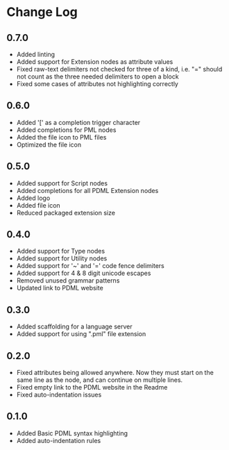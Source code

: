 # Change Log

## 0.7.0

- Added linting
- Added support for Extension nodes as attribute values
- Fixed raw-text delimiters not checked for three of a kind, i.e. "=" should not count as the three needed delimiters to open a block
- Fixed some cases of attributes not highlighting correctly

## 0.6.0

- Added '[' as a completion trigger character
- Added completions for PML nodes
- Added the file icon to PML files
- Optimized the file icon

## 0.5.0

- Added support for Script nodes
- Added completions for all PDML Extension nodes
- Added logo
- Added file icon
- Reduced packaged extension size

## 0.4.0

- Added support for Type nodes
- Added support for Utility nodes
- Added support for '~' and '=' code fence delimiters
- Added support for 4 & 8 digit unicode escapes
- Removed unused grammar patterns
- Updated link to PDML website

## 0.3.0

- Added scaffolding for a language server
- Added support for using ".pml" file extension

## 0.2.0

- Fixed attributes being allowed anywhere. Now they must start on the same line as the node, and can continue on multiple lines.
- Fixed empty link to the PDML website in the Readme
- Fixed auto-indentation issues

## 0.1.0

- Added Basic PDML syntax highlighting
- Added auto-indentation rules